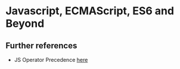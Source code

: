 # Javascript, ECMAScript, ES6 and Beyond

## Further references
- JS Operator Precedence [here](https://developer.mozilla.org/en-US/docs/Web/JavaScript/Reference/Operators/Operator_Precedence)